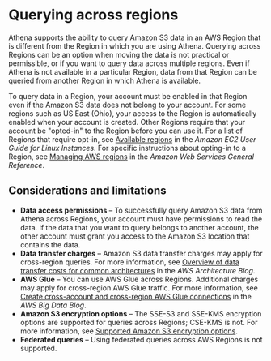 # Querying across regions<a name="querying-across-regions"></a>

Athena supports the ability to query Amazon S3 data in an AWS Region that is different from the Region in which you are using Athena\. Querying across Regions can be an option when moving the data is not practical or permissible, or if you want to query data across multiple regions\. Even if Athena is not available in a particular Region, data from that Region can be queried from another Region in which Athena is available\.

To query data in a Region, your account must be enabled in that Region even if the Amazon S3 data does not belong to your account\. For some regions such as US East \(Ohio\), your access to the Region is automatically enabled when your account is created\. Other Regions require that your account be "opted\-in" to the Region before you can use it\. For a list of Regions that require opt\-in, see [Available regions](https://docs.aws.amazon.com/AWSEC2/latest/UserGuide/using-regions-availability-zones.html#concepts-available-regions) in the *Amazon EC2 User Guide for Linux Instances*\. For specific instructions about opting\-in to a Region, see [Managing AWS regions](https://docs.aws.amazon.com/general/latest/gr/rande-manage.html) in the *Amazon Web Services General Reference*\.

## Considerations and limitations<a name="querying-across-regions-considerations-and-limitations"></a>
+ **Data access permissions** – To successfully query Amazon S3 data from Athena across Regions, your account must have permissions to read the data\. If the data that you want to query belongs to another account, the other account must grant you access to the Amazon S3 location that contains the data\.
+ **Data transfer charges** – Amazon S3 data transfer charges may apply for cross\-region queries\. For more information, see [Overview of data transfer costs for common architectures](http://aws.amazon.com/blogs/architecture/overview-of-data-transfer-costs-for-common-architectures/) in the *AWS Architecture Blog*\.
+ **AWS Glue** – You can use AWS Glue across Regions\. Additional charges may apply for cross\-region AWS Glue traffic\. For more information, see [Create cross\-account and cross\-region AWS Glue connections](http://aws.amazon.com/blogs/big-data/create-cross-account-and-cross-region-aws-glue-connections/) in the *AWS Big Data Blog*\.
+ **Amazon S3 encryption options** – The SSE\-S3 and SSE\-KMS encryption options are supported for queries across Regions; CSE\-KMS is not\. For more information, see [Supported Amazon S3 encryption options](encryption.md#encryption-options-S3-and-Athena)\.
+ **Federated queries** – Using federated queries across AWS Regions is not supported\. 